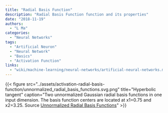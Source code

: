 ```yaml
---
title: "Radial Basis Function"
description: "Radial Basis Function function and its properties"
date: "2018-11-19"
authors:
  - "L Ma"
categories:
  - "Neural Networks"
tags:
  - "Artificial Neuron"
  - "Neural Network"
  - "Basics"
  - "Activation Function"
links:
  - "wiki/machine-learning/neural-networks/artificial-neural-networks.md"
---
```


{{< figure src="../assets/activation-radial-basis-function/unnormalized_radial_basis_functions.svg.png" title="Hyperbolic tangent" caption="Two unnormalized Gaussian radial basis functions in one input dimension. The basis function centers are located at x1=0.75 and x2=3.25. Source [Unnormalized Radial Basis Functions](https://en.wikipedia.org/wiki/Radial_basis_function#/media/File:Unnormalized_radial_basis_functions.svg)" >}}